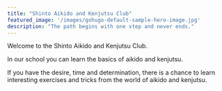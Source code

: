 ```yaml
---
title: "Shinto Aikido and Kenjutsu Club"
featured_image: '/images/gohugo-default-sample-hero-image.jpg'
description: "The path begins with one step and never ends."
---
```

Welcome to the Shinto Aikido and Kenjutsu Club.

In our school you can learn the basics of aikido and kenjutsu.

If you have the desire, time and determination, there is a chance to learn interesting exercises and tricks from the world of aikido and kenjutsu.

